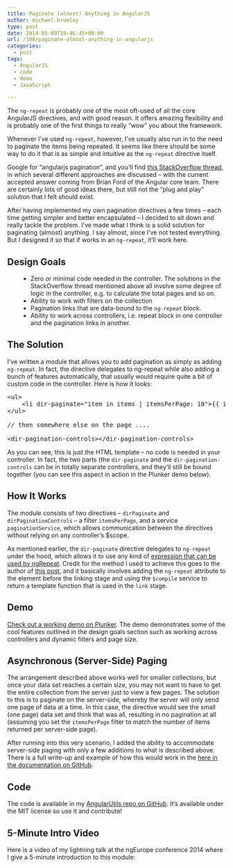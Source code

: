 ```yaml
---
title: Paginate (almost) Anything in AngularJS
author: michael-bromley
type: post
date: 2014-05-09T19:46:45+00:00
url: /108/paginate-almost-anything-in-angularjs
categories:
  - post
tags:
  - AngularJS
  - code
  - demo
  - JavaScript

---
```

The `ng-repeat` is probably one of the most oft-used of all the core AngularJS directives, and with good reason. It offers amazing flexibility and is probably one of the first things to really &#8220;wow&#8221; you about the framework.

Whenever I&#8217;ve used `ng-repeat`, however, I&#8217;ve usually also run in to the need to paginate the items being repeated. It seems like there should be some way to do it that is as simple and intuitive as the `ng-repeat` directive itself.

Google for &#8220;angularjs pagination&#8221;, and you&#8217;ll find <a href="http://stackoverflow.com/questions/10816073/how-to-do-paging-in-angularjs" target="_blank">this StackOverflow thread</a>, in which several different approaches are discussed &#8211; with the current accepted answer coming from Brian Ford of the Angular core team. There are certainly lots of good ideas there, but still not the &#8220;plug and play&#8221; solution that I felt should exist.

After having implemented my own pagination directives a few times &#8211; each time getting simpler and better encapsulated &#8211; I decided to sit down and really tackle the problem. I&#8217;ve made what I think is a solid solution for paginating (almost) anything. I say almost, since I&#8217;ve not tested everything. But I designed it so that if works in an `ng-repeat`, it&#8217;ll work here.



## Design Goals

<ul style="margin-left: 30px; list-style: inherit;">
  <li>
    Zero or minimal code needed in the controller. The solutions in the StackOverflow thread mentioned above all involve some degree of logic in the controller, e.g. to calculate the total pages and so on.
  </li>
  <li>
    Ability to work with filters on the collection
  </li>
  <li>
    Pagination links that are data-bound to the <code>ng-repeat</code> block.
  </li>
  <li>
    Ability to work across controllers, i.e. repeat block in one controller and the pagination links in another.
  </li>
</ul>

## The Solution

I&#8217;ve written a module that allows you to add pagination as simply as adding `ng-repeat`. In fact, the directive delegates to ng-repeat while also adding a bunch of features automatically, that usually would require quite a bit of custom code in the controller. Here is how it looks:

<pre>&lt;ul&gt;
    &lt;li dir-paginate="item in items | itemsPerPage: 10"&gt;{{ item }}&lt;/li&gt;
&lt;/ul&gt;

// then somewhere else on the page ....

&lt;dir-pagination-controls&gt;&lt;/dir-pagination-controls&gt;</pre>

As you can see, this is just the HTML template &#8211; no code is needed in your controller. In fact, the two parts (the `dir-paginate` and the `dir-pagination-controls` can be in totally separate controllers, and they&#8217;ll still be bound together (you can see this aspect in action in the Plunker demo below).

## How It Works

The module consists of two directives &#8211; `dirPaginate` and `dirPaginationControls` &#8211; a filter `itemsPerPage`, and a service `paginationService`, which allows communication between the directives without relying on any controller&#8217;s $scope.

As mentioned earlier, the `dir-paginate` directive delegates to `ng-repeat` under the hood, which allows it to use any kind of <a href="https://docs.angularjs.org/api/ng/directive/ngRepeat" target="_blank">expression that can be used by ngRepeat</a>. Credit for the method I used to achieve this goes to the author of <a href="https://groups.google.com/d/msg/angular/an9QpzqIYiM/r8v-3W1X5vcJ" target="_blank">this post</a>, and it basically involves adding the `ng-repeat` attribute to the element before the linking stage and using the `$compile` service to return a template function that is used in the `link` stage.

## Demo

<a href="http://plnkr.co/edit/Wtkv71LIqUR4OhzhgpqL?p=preview" target="_blank">Check out a working demo on Plunker</a>. The demo demonstrates some of the cool features outlined in the design goals section such as working across controllers and dynamic filters and page size.

## Asynchronous (Server-Side) Paging

The arrangement described above works well for smaller collections, but once your data set reaches a certain size, you may not want to have to get the entire collection from the server just to view a few pages. The solution to this is to paginate on the server-side, whereby the server will only send one page of data at a time. In this case, the directive would see the small (one page) data set and think that was all, resulting in no pagination at all (assuming you set the `itemsPerPage` filter to match the number of items returned per server-side page).

After running into this very scenario, I added the ability to accommodate server-side paging with only a few additions to what is described above. There is a full write-up and example of how this would work in the <a href="https://github.com/michaelbromley/angularUtils/tree/master/src/directives/pagination#working-with-asynchronous-data" target="_blank">here in the documentation on GitHub</a>.

## Code

The code is available in my <a href="https://github.com/michaelbromley/angularUtils/tree/master/src/directives/pagination" target="_blank">AngularUtils repo on GitHub</a>. It&#8217;s available under the MIT license so use it and contribute!

## 5-Minute Intro Video

Here is a video of my lightning talk at the ngEurope conference 2014 where I give a 5-minute introduction to this module: